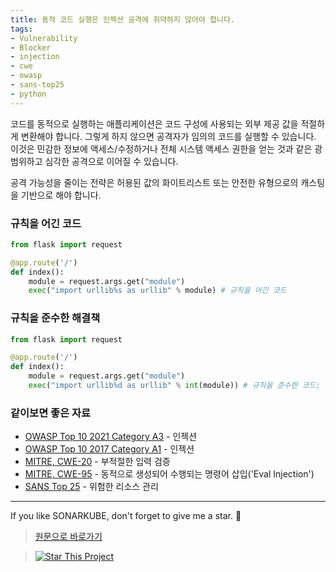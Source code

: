 ```yaml
---
title: 동적 코드 실행은 인젝션 공격에 취약하지 않아야 합니다.
tags:
- Vulnerability
- Blocker
- injection
- cwe
- owasp
- sans-top25
- python
---
```



코드를 동적으로 실행하는 애플리케이션은 코드 구성에 사용되는 외부 제공 값을 적절하게 변환해야 합니다. 그렇게 하지 않으면 공격자가 임의의 코드를 실행할 수 있습니다. 이것은 민감한 정보에 액세스/수정하거나 전체 시스템 액세스 권한을 얻는 것과 같은 광범위하고 심각한 공격으로 이어질 수 있습니다.

공격 가능성을 줄이는 전략은 허용된 값의 화이트리스트 또는 안전한 유형으로의 캐스팅을 기반으로 해야 합니다.

### 규칙을 어긴 코드
```python
from flask import request

@app.route('/')
def index():
    module = request.args.get("module")
    exec("import urllib%s as urllib" % module) # 규칙을 어긴 코드
```

### 규칙을 준수한 해결책
```python
from flask import request

@app.route('/')
def index():
    module = request.args.get("module")
    exec("import urllib%d as urllib" % int(module)) # 규칙을 준수한 코드; 모듈이 안전하게 정수로 캐스팅됩니다.
```


### 같이보면 좋은 자료
- [OWASP Top 10 2021 Category A3](https://owasp.org/Top10/A03_2021-Injection/) - 인젝션
- [OWASP Top 10 2017 Category A1](https://owasp.org/www-project-top-ten/2017/A1_2017-Injection) - 인젝션
- [MITRE, CWE-20](https://cwe.mitre.org/data/definitions/20) - 부적절한 입력 검증
- [MITRE, CWE-95](https://cwe.mitre.org/data/definitions/95) - 동적으로 생성되어 수행되는 명령어 삽입('Eval Injection')
- [SANS Top 25](https://www.sans.org/top25-software-errors/#cat2) - 위험한 리소스 관리

---


If you like SONARKUBE, don't forget to give me a star. :star2:

> [원문으로 바로가기](https://rules.sonarsource.com/python/type/Vulnerability/RSPEC-5334)

> [![Star This Project](https://img.shields.io/github/stars/kantabile/sonarkube.svg?label=Stars&style=social)](https://github.com/kantabile/sonarkube)